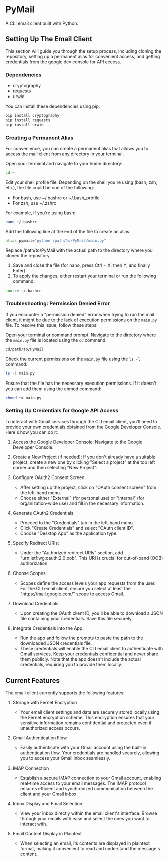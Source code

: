 # PyMail
A CLI email client built with Python.

## Setting Up The Email Client
This section will guide you through the setup process, including cloning the repository, setting up a permanent alias for convenient access, and getting credentials from the google dev console for API access.

### Dependencies

- cryptography
- requests
- urwid

You can install these dependencies using pip:
```bash
pip install cryptography
pip install requests
pip install urwid
```

### Creating a Permanent Alias
For convenience, you can create a permanent alias that allows you to access the mail client from any directory in your terminal.

Open your terminal and navigate to your home directory:
```bash
cd ~
```
Edit your shell profile file. Depending on the shell you're using (bash, zsh, etc.), the file could be one of the following:

- For bash, use ~/.bashrc or ~/.bash_profile
- For zsh, use ~/.zshrc

For example, if you're using bash:
```bash
nano ~/.bashrc
```

Add the following line at the end of the file to create an alias:
```bash
alias pymail="python /path/to/PyMail/main.py"
```
Replace /path/to/PyMail with the actual path to the directory where you cloned the repository.
1. Save and close the file (for nano, press Ctrl + X, then Y, and finally Enter).
2. To apply the changes, either restart your terminal or run the following command:
```bash
source ~/.bashrc
```

### Troubleshooting: Permission Denied Error

If you encounter a "permission denied" error when trying to run the mail client, it might be due to the lack of execution permissions on the `main.py` file. To resolve this issue, follow these steps:

Open your terminal or command prompt. Navigate to the directory where the `main.py` file is located using the `cd` command:
```bash
cd/path/to/PyMail
   ```
Check the current permissions on the `main.py` file using the `ls -l` command:
```bash
ls -l main.py
```
Ensure that the file has the necessary execution permissions. If it doesn't, you can add them using the chmod command:
```bash
chmod +x main.py
```

### Setting Up Credentials for Google API Access
To interact with Gmail services through the CLI email client, you'll need to provide your own credentials obtained from the Google Developer Console. Here's how you can do it:

1. Access the Google Developer Console: Navigate to the Google Developer Console.


2. Create a New Project (if needed): If you don't already have a suitable project, create a new one by clicking "Select a project" at the top left corner and then selecting "New Project".


3. Configure OAuth2 Consent Screen:
    - After setting up the project, click on "OAuth consent screen" from the left-hand menu.
    - Choose either "External" (for personal use) or "Internal" (for organization-wide use) and fill in the necessary information.


4. Generate OAuth2 Credentials:
    - Proceed to the "Credentials" tab in the left-hand menu.
    - Click "Create Credentials" and select "OAuth client ID".
    - Choose "Desktop App" as the application type.


5. Specify Redirect URIs:
    - Under the "Authorized redirect URIs" section, add "urn:ietf:wg:oauth:2.0:oob". This URI is crucial for out-of-band (OOB) authorization.


6. Choose Scopes:
    - Scopes define the access levels your app requests from the user. For the CLI email client, ensure you select at least the "https://mail.google.com/" scope to access Gmail.


7. Download Credentials:
    - Upon creating the OAuth client ID, you'll be able to download a JSON file containing your credentials. Save this file securely.


8. Integrate Credentials into the App:
    - Run the app and follow the prompts to paste the path to the downloaded JSON credentials file.
    - These credentials will enable the CLI email client to authenticate with Gmail services. Keep your credentials confidential and never share them publicly. Note that the app doesn't include the actual credentials, requiring you to provide them locally.

## Current Features
The email client currently supports the following features:
1. Storage with Fernet Encryption
    - Your email client settings and data are securely stored locally using the Fernet encryption scheme. This encryption ensures that your sensitive information remains confidential and protected even if unauthorized access occurs.

2. Gmail Authentication Flow
    - Easily authenticate with your Gmail account using the built-in authentication flow. Your credentials are handled securely, allowing you to access your Gmail inbox seamlessly.

3. IMAP Connection
    - Establish a secure IMAP connection to your Gmail account, enabling real-time access to your email messages. The IMAP protocol ensures efficient and synchronized communication between the client and your Gmail inbox.

4. Inbox Display and Email Selection
    - View your inbox directly within the email client's interface. Browse through your emails with ease and select the ones you want to interact with.

5. Email Content Display in Plaintext
    - When selecting an email, its contents are displayed in plaintext format, making it convenient to read and understand the message's content.

